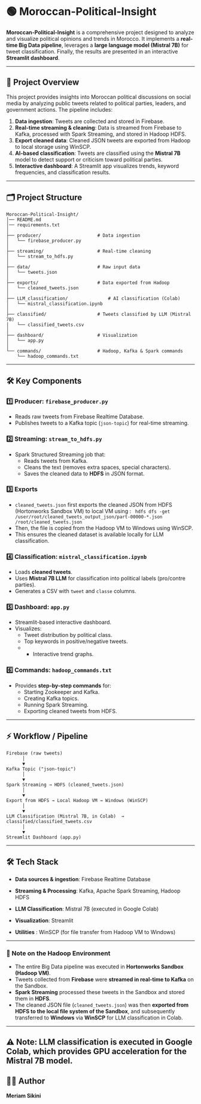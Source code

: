 # 🟢 Moroccan-Political-Insight

**Moroccan-Political-Insight** is a comprehensive project designed to analyze and visualize political opinions and trends in Morocco. It implements a **real-time Big Data pipeline**, leverages a **large language model (Mistral 7B)** for tweet classification. Finally, the results are presented in an interactive **Streamlit dashboard**.  

---

## 📌 Project Overview

This project provides insights into Moroccan political discussions on social media by analyzing public tweets related to political parties, leaders, and government actions. The pipeline includes:

1. **Data ingestion**: Tweets are collected and stored in Firebase.  
2. **Real-time streaming & cleaning**: Data is streamed from Firebase to Kafka, processed with Spark Streaming, and stored in Hadoop HDFS.  
3. **Export cleaned data**: Cleaned JSON tweets are exported from Hadoop to local storage using WinSCP.  
4. **AI-based classification**: Tweets are classified using the **Mistral 7B** model to detect support or criticism toward political parties.  
5. **Interactive dashboard**: A Streamlit app visualizes trends, keyword frequencies, and classification results.  
 


---

## 🗂️ Project Structure
```
Moroccan-Political-Insight/
│── README.md
│── requirements.txt
│
├── producer/                     # Data ingestion
│   └── firebase_producer.py
│
├── streaming/                    # Real-time cleaning
│   └── stream_to_hdfs.py
│
├── data/                         # Raw input data
│   └── tweets.json
│
├── exports/                      # Data exported from Hadoop
│   └── cleaned_tweets.json
│
├── LLM_classification/               # AI classification (Colab)
│   └── mistral_classification.ipynb
│
├── classified/                   # Tweets classified by LLM (Mistral 7B)
│   └── classified_tweets.csv
│
├── dashboard/                    # Visualization
│   └── app.py
│
└── commands/                     # Hadoop, Kafka & Spark commands
    └── hadoop_commands.txt

```

---

## 🛠️ Key Components

### 1️⃣ Producer: `firebase_producer.py`
- Reads raw tweets from Firebase Realtime Database.  
- Publishes tweets to a Kafka topic (`json-topic`) for real-time streaming.

### 2️⃣ Streaming: `stream_to_hdfs.py`
- Spark Structured Streaming job that:
  - Reads tweets from Kafka.  
  - Cleans the text (removes extra spaces, special characters).  
  - Saves the cleaned data to **HDFS** in JSON format.  

### 3️⃣ Exports
- `cleaned_tweets.json` first exports the cleaned JSON from HDFS (Hortonworks Sandbox VM) to local VM using :
 ``` hdfs dfs -get /user/root/cleaned_tweets_output_json/part-00000-*.json /root/cleaned_tweets.json```
- Then, the file is copied from the Hadoop VM to Windows using WinSCP.
- This ensures the cleaned dataset is available locally for LLM classification.
 
### 4️⃣ Classification: `mistral_classification.ipynb`
- Loads **cleaned tweets**.  
- Uses **Mistral 7B LLM** for classification into political labels (pro/contre parties).  
- Generates a CSV with `tweet` and `classe` columns.

### 5️⃣ Dashboard: `app.py`
- Streamlit-based interactive dashboard.  
- Visualizes:
  - Tweet distribution by political class.  
  - Top keywords in positive/negative tweets.
  - - Interactive trend graphs. 

### 6️⃣ Commands: `hadoop_commands.txt`
- Provides **step-by-step commands** for:
  - Starting Zookeeper and Kafka.  
  - Creating Kafka topics.  
  - Running Spark Streaming.  
  - Exporting cleaned tweets from HDFS.

---

## ⚡ Workflow / Pipeline
```
Firebase (raw tweets)
      │
      ▼
Kafka Topic ("json-topic")
      │
      ▼
Spark Streaming → HDFS (cleaned_tweets.json)
      │
      ▼
Export from HDFS → Local Hadoop VM → Windows (WinSCP)
      │
      ▼
LLM Classification (Mistral 7B, in Colab)  → classified/classified_tweets.csv
      │
      ▼
Streamlit Dashboard (app.py)
```
---
## 🛠️ Tech Stack

- **Data sources & ingestion**: Firebase Realtime Database

- **Streaming & Processing**: Kafka, Apache Spark Streaming, Hadoop HDFS

- **LLM Classification**: Mistral 7B (executed in Google Colab)

- **Visualization**: Streamlit

- **Utilities** : WinSCP (for file transfer from Hadoop VM to Windows)

 ---

### 📝 Note on the Hadoop Environment

- The entire Big Data pipeline was executed in **Hortonworks Sandbox (Hadoop VM)**.  
- Tweets collected from **Firebase** were **streamed in real-time to Kafka** on the Sandbox.  
- **Spark Streaming** processed these tweets in the Sandbox and stored them in **HDFS**.  
- The cleaned JSON file (`cleaned_tweets.json`) was then **exported from HDFS to the local file system of the Sandbox**, and subsequently transferred to **Windows** via **WinSCP** for LLM classification in Colab.  

---
⚠️ Note: LLM classification is executed in Google Colab, which provides GPU acceleration for the Mistral 7B model.
---
  
##  👩‍💻 Author

**Meriam Sikini**
